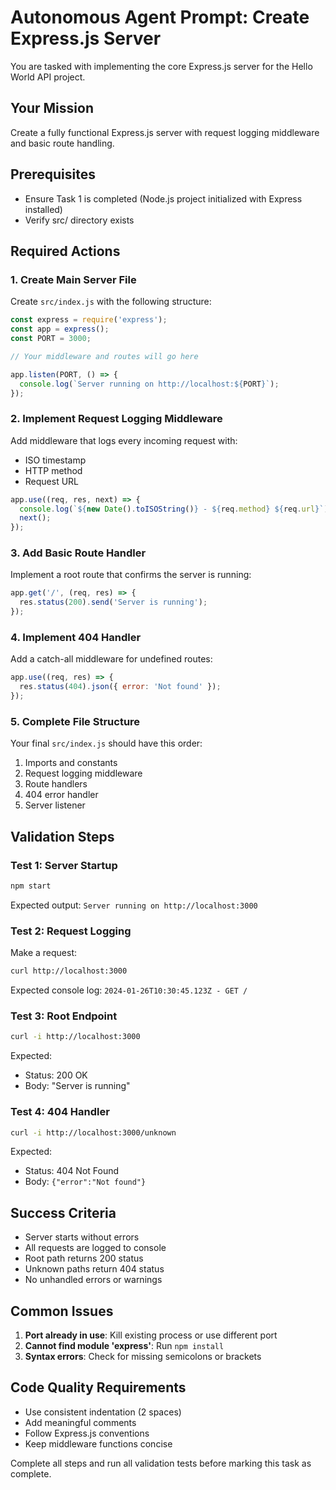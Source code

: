 # Autonomous Agent Prompt: Create Express.js Server

You are tasked with implementing the core Express.js server for the Hello World API project.

## Your Mission
Create a fully functional Express.js server with request logging middleware and basic route handling.

## Prerequisites
- Ensure Task 1 is completed (Node.js project initialized with Express installed)
- Verify src/ directory exists

## Required Actions

### 1. Create Main Server File
Create `src/index.js` with the following structure:

```javascript
const express = require('express');
const app = express();
const PORT = 3000;

// Your middleware and routes will go here

app.listen(PORT, () => {
  console.log(`Server running on http://localhost:${PORT}`);
});
```

### 2. Implement Request Logging Middleware
Add middleware that logs every incoming request with:
- ISO timestamp
- HTTP method
- Request URL

```javascript
app.use((req, res, next) => {
  console.log(`${new Date().toISOString()} - ${req.method} ${req.url}`);
  next();
});
```

### 3. Add Basic Route Handler
Implement a root route that confirms the server is running:

```javascript
app.get('/', (req, res) => {
  res.status(200).send('Server is running');
});
```

### 4. Implement 404 Handler
Add a catch-all middleware for undefined routes:

```javascript
app.use((req, res) => {
  res.status(404).json({ error: 'Not found' });
});
```

### 5. Complete File Structure
Your final `src/index.js` should have this order:
1. Imports and constants
2. Request logging middleware
3. Route handlers
4. 404 error handler
5. Server listener

## Validation Steps

### Test 1: Server Startup
```bash
npm start
```
Expected output: `Server running on http://localhost:3000`

### Test 2: Request Logging
Make a request:
```bash
curl http://localhost:3000
```
Expected console log: `2024-01-26T10:30:45.123Z - GET /`

### Test 3: Root Endpoint
```bash
curl -i http://localhost:3000
```
Expected:
- Status: 200 OK
- Body: "Server is running"

### Test 4: 404 Handler
```bash
curl -i http://localhost:3000/unknown
```
Expected:
- Status: 404 Not Found
- Body: `{"error":"Not found"}`

## Success Criteria
- Server starts without errors
- All requests are logged to console
- Root path returns 200 status
- Unknown paths return 404 status
- No unhandled errors or warnings

## Common Issues
1. **Port already in use**: Kill existing process or use different port
2. **Cannot find module 'express'**: Run `npm install`
3. **Syntax errors**: Check for missing semicolons or brackets

## Code Quality Requirements
- Use consistent indentation (2 spaces)
- Add meaningful comments
- Follow Express.js conventions
- Keep middleware functions concise

Complete all steps and run all validation tests before marking this task as complete.